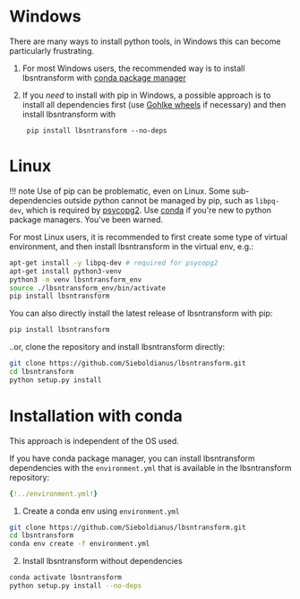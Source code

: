 # Windows

There are many ways to install python tools, in Windows this can become particularly frustrating.

1. For most Windows users, the recommended way is to install lbsntransform with [conda package manager](#installation-with-conda)
2. If you _need_ to install with pip in Windows, a possible approach is to install all dependencies first (use [Gohlke wheels](https://www.lfd.uci.edu/~gohlke/pythonlibs/) if necessary) and then install lbsntransform with 

        pip install lbsntransform --no-deps

# Linux

!!! note
    Use of pip can be problematic, even on Linux. Some sub-dependencies outside python cannot 
    be managed by pip, such as `libpq-dev`, which is required by [psycopg2](https://www.psycopg.org/install/). 
    Use [conda](#installation-with-conda) if you're new to python package managers. You've been warned.
    
For most Linux users, it is recommended to first create some type of virtual environment, and then install lbsntransform in the virtual env, e.g.:

```bash
apt-get install -y libpq-dev # required for psycopg2
apt-get install python3-venv
python3 -m venv lbsntransform_env
source ./lbsntransform_env/bin/activate
pip install lbsntransform
```

You can also directly install the latest release of lbsntransform with pip:

```bash
pip install lbsntransform
```

..or, clone the repository and install lbsntransform directly:

```bash
git clone https://github.com/Sieboldianus/lbsntransform.git
cd lbsntransform
python setup.py install
```

# Installation with conda

This approach is independent of the OS used.

If you have conda package manager, you can install lbsntransform dependencies 
with the `environment.yml` that is available in the lbsntransform repository:

```yaml
{!../environment.yml!}
```

1. Create a conda env using `environment.yml`

```bash
git clone https://github.com/Sieboldianus/lbsntransform.git
cd lbsntransform
conda env create -f environment.yml
```

2. Install lbsntransform without dependencies

```bash
conda activate lbsntransform
python setup.py install --no-deps
```



